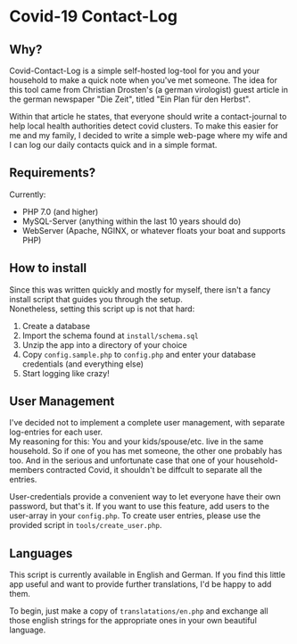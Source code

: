 # Covid-19 Contact-Log

## Why?

Covid-Contact-Log is a simple self-hosted log-tool for you and your household
to make a quick note when you've met someone. The idea for this tool came from
Christian Drosten's (a german virologist) guest article in the german newspaper
"Die Zeit", titled "Ein Plan für den Herbst".

Within that article he states, that everyone should write a contact-journal to
help local health authorities detect covid clusters. To make this easier for me
and my family, I decided to write a simple web-page where my wife and I can log
our daily contacts quick and in a simple format.

## Requirements?

Currently:

* PHP 7.0 (and higher)
* MySQL-Server (anything within the last 10 years should do)
* WebServer (Apache, NGINX, or whatever floats your boat and supports PHP)

## How to install

Since this was written quickly and mostly for myself, there isn't
a fancy install script that guides you through the setup.   
Nonetheless, setting this script up is not that hard:

1. Create a database
2. Import the schema found at ```install/schema.sql```
3. Unzip the app into a directory of your choice
4. Copy ```config.sample.php``` to ```config.php``` and enter your database
   credentials (and everything else)
5. Start logging like crazy!

## User Management

I've decided not to implement a complete user management, with
separate log-entries for each user.  
My reasoning for this: You and your kids/spouse/etc.
live in the same household. So if one of you has met someone,
the other one probably has too. And in the serious and unfortunate
case that one of your household-members contracted Covid,
it shouldn't be diffcult to separate all the entries.

User-credentials provide a convenient way to let everyone have
their own password, but that's it. If you want to use this feature,
add users to the user-array in your ```config.php```.
To create user entries, please use the provided script in ```tools/create_user.php```.

## Languages

This script is currently available in English and German.
If you find this little app useful and want to provide further
translations, I'd be happy to add them.

To begin, just make a copy of ```translatations/en.php``` and exchange all
those english strings for the appropriate ones in your own beautiful language.
